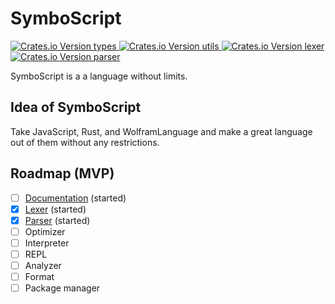 # SymboScript

<div>
      <a href="https://crates.io/crates/symboscript-types">
            <img src="https://img.shields.io/crates/v/symboscript-types?label=types" alt="Crates.io Version types">
      </a>
      <a href="https://crates.io/crates/symboscript-utils">
            <img src="https://img.shields.io/crates/v/symboscript-utils?label=utils" alt="Crates.io Version utils">
      </a>
      <a href="https://crates.io/crates/symboscript-lexer">
            <img src="https://img.shields.io/crates/v/symboscript-lexer?label=lexer" alt="Crates.io Version lexer">
      </a>
      <a href="https://crates.io/crates/symboscript-parser">
            <img src="https://img.shields.io/crates/v/symboscript-parser?label=parser" alt="Crates.io Version parser">
      </a>
</div>

SymboScript is a a language without limits.

## Idea of SymboScript

Take JavaScript, Rust, and WolframLanguage and make a great language out of them without any restrictions.

## Roadmap (MVP)

- [ ] [Documentation](https://symboscript.github.io/Book/) (started)
- [x] [Lexer](./lexer/readme.md) (started)
- [x] [Parser](./parser/readme.md) (started)
- [ ] Optimizer
- [ ] Interpreter
- [ ] REPL
- [ ] Analyzer
- [ ] Format
- [ ] Package manager
